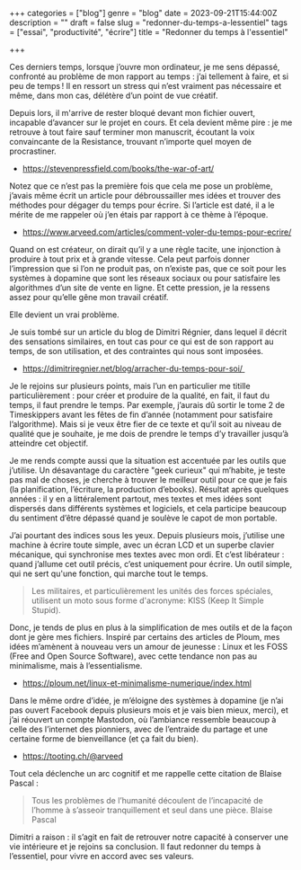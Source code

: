 +++
categories = ["blog"]
genre = "blog"
date = 2023-09-21T15:44:00Z
description = ""
draft = false
slug = "redonner-du-temps-a-lessentiel"
tags = ["essai", "productivité", "écrire"]
title = "Redonner du temps à l'essentiel"

+++


Ces derniers temps, lorsque j’ouvre mon ordinateur, je me sens dépassé, confronté au problème de mon rapport au temps : j’ai tellement à faire, et si peu de temps ! Il en ressort un stress qui n’est vraiment pas nécessaire et même, dans mon cas, délétère d’un point de vue créatif.  

Depuis lors, il m'arrive de rester bloqué devant mon fichier ouvert, incapable d’avancer sur le projet en cours. Et cela devient même pire : je me retrouve à tout faire sauf terminer mon manuscrit, écoutant la voix convaincante de la Resistance, trouvant n’importe quel moyen de procrastiner.

 * https://stevenpressfield.com/books/the-war-of-art/

Notez que ce n’est pas la première fois que cela me pose un problème, j’avais même écrit un article pour débroussailler mes idées et trouver des méthodes pour dégager du temps pour écrire. Si l’article est daté, il a le mérite de me rappeler où j’en étais par rapport à ce thème à l’époque.

 * https://www.arveed.com/articles/comment-voler-du-temps-pour-ecrire/

Quand on est créateur, on dirait qu’il y a une règle tacite, une injonction à produire à tout prix et à grande vitesse. Cela peut parfois donner l’impression que si l’on ne produit pas, on n’existe pas, que ce soit pour les systèmes à dopamine que sont les réseaux sociaux ou pour satisfaire les algorithmes d’un site de vente en ligne. Et cette pression, je la ressens assez pour qu’elle gêne mon travail créatif. 

Elle devient un vrai problème.

Je suis tombé sur un article du blog de Dimitri Régnier, dans lequel il décrit des sensations similaires, en tout cas pour ce qui est de son rapport au temps, de son utilisation, et des contraintes qui nous sont imposées.

 * https://dimitriregnier.net/blog/arracher-du-temps-pour-soi/ 

Je le rejoins sur plusieurs points, mais l’un en particulier me titille particulièrement : pour créer et produire de la qualité, en fait, il faut du temps, il faut prendre le temps. Par exemple, j’aurais dû sortir le tome 2 de Timeskippers avant les fêtes de fin d’année (notamment pour satisfaire l’algorithme). Mais si je veux être fier de ce texte et qu’il soit au niveau de qualité que je souhaite, je me dois de prendre le temps d’y travailler jusqu’à atteindre cet objectif.

Je me rends compte aussi que la situation est accentuée par les outils que j’utilise. Un désavantage du caractère "geek curieux" qui m’habite, je teste pas mal de choses, je cherche à trouver le meilleur outil pour ce que je fais (la planification, l’écriture, la production d’ebooks). Résultat après quelques années : il y en a littéralement partout, mes textes et mes idées sont dispersés dans différents systèmes et logiciels, et cela participe beaucoup du sentiment d’être dépassé quand je soulève le capot de mon portable.

J’ai pourtant des indices sous les yeux. Depuis plusieurs mois, j’utilise une machine à écrire toute simple, avec un écran LCD et un superbe clavier mécanique, qui synchronise mes textes avec mon ordi. Et c’est libérateur : quand j’allume cet outil précis, c’est uniquement pour écrire. Un outil simple, qui ne sert qu'une fonction, qui marche tout le temps.

>Les militaires, et particulièrement les unités des forces spéciales, utilisent un moto sous forme d'acronyme: KISS (Keep It Simple Stupid).

Donc, je tends de plus en plus à la simplification de mes outils et de la façon dont je gère mes fichiers. Inspiré par certains des articles de Ploum, mes idées m’amènent à nouveau vers un amour de jeunesse : Linux et les FOSS (Free and Open Source Software), avec cette tendance non pas au minimalisme, mais à l’essentialisme. 

 * https://ploum.net/linux-et-minimalisme-numerique/index.html

Dans le même ordre d’idée, je m’éloigne des systèmes à dopamine (je n’ai pas ouvert Facebook depuis plusieurs mois et je vais bien mieux, merci), et j’ai réouvert un compte Mastodon, où l’ambiance ressemble beaucoup à celle des l’internet des pionniers, avec de l’entraide du partage et une certaine forme de bienveillance (et ça fait du bien).

 * https://tooting.ch/@arveed

Tout cela déclenche un arc cognitif et me rappelle cette citation de Blaise Pascal :

>Tous les problèmes de l’humanité découlent de l’incapacité de l’homme à s’asseoir tranquillement et seul dans une pièce. Blaise Pascal

Dimitri a raison : il s’agit en fait de retrouver notre capacité à conserver une vie intérieure et je rejoins sa conclusion. Il faut redonner du temps à l’essentiel, pour vivre en accord avec ses valeurs.